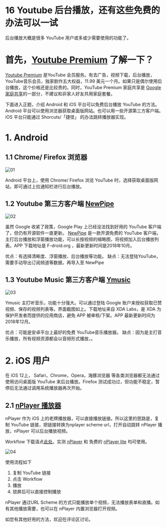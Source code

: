 # 16 Youtube 后台播放，还有这些免费的办法可以一试

后台播放大概是很多 YouTube 用户或多或少需要使用的功能了。

<!-- more -->

# 首先，[Youtube Premium](https://www.youtube.com/premium)  了解一下？

[Youtube Premium](https://www.youtube.com/premium) 是YouTube 会员服务。有去广告，视频下载，后台播放，YouTube音乐会员，独家剧作五大权益，11.99 美元一个月。如果只是偶尔使用后台播放，这个价格还是比较贵的。同时，YouTube Premium 家庭共享是 [Google 家庭共享](https://families.google.com/families)的一部分，不建议和非家人好友共用家庭套餐。

下面进入正题，介绍 Android 和 iOS 平台可以免费后台播放 YouTube 的方法。
Android 平台可以使用浏览器获取桌面版网站。也可以用一些开源第三方客户端。
iOS 平台只能通过 Shorcuts/「捷径」 的办法跳转播放器实现。

# 1.  Android

## 1.1 Chrome/ Firefox 浏览器
![01](https://cdn.shuziyimin.org/blog-16-01-1564982155.png)

Android 平台上，使用 Chrome/ Firefox 浏览 YouTube 时，选择获取桌面版网站，即可通过上拉通知栏进行后台播放。


## 1.2 Youtube 第三方客户端 [NewPipe](https://f-droid.org/en/packages/org.schabi.newpipe/)
 
 ![02](https://cdn.shuziyimin.org/blog-16-02-1564982158.png)
 
 虽然 Google 收紧了政策，Google Play 上已经没法找到好用的 YouTube 客户端了，但仍有开源软件一直更新。 [NewPipe](https://f-droid.org/en/packages/org.schabi.newpipe/) 是一款开源免费的 YouTube 客户端，主打后台播放和浮窗播放功能，可以长按视频的缩略图，将视频加入后台播放列表。APP 下载地址是 F-droid.org ，最新更新时间是2018年10月。
 
优点：有选择清晰度、浮窗播放、后台播放等功能。
缺点：无法登陆YouTube，需要手动导出订阅频道等数据，再导入至 NewPipe

## 1.3 Youtube Music 第三方客户端 [Ymusic](https://labs.xda-developers.com/store/app/com.kapp.youtube.final)

![03](https://cdn.shuziyimin.org/blog-16-03-1564982159.png)


Ymusic 主打听音乐，功能十分强大。可以通过登陆 Google 账户来授权获取已赞视频、保存的视频列表等。界面截图如上。下载地址来自 XDA Labs，是 XDA 为保护开发者而提供的应用商店，避免 APP 被审核/下架。APP 最新更新时间为2018年12月。

优点：可能是安卓平台上最好的免费 YouTube音乐播放器。
缺点：因为是主打音乐播放，所有视频资源都会以音频形式播放，。


# 2. iOS 用户

在 iOS 12上， Safari，Chrome，Opera，海豚浏览器 等各类浏览器都无法通过使用访问桌面版 YouTube 来后台播放。Firefox 测试成功过，但功能不稳定，暂停后无法通过调用系统播放器再次开始。

## 2.1 [nPlayer 播放器](https://itunes.apple.com/us/app/nplayer-lite/id1078835991?mt=8)

nPlayer 作为 iOS 上的老牌播放器，可以直接播放链接。所以这里的思路是，复制 YouTube 链接，把链接转换为nplayer scheme url，打开自动跳转 nPlayer 播放，nPlayer 可以后台播放视频。

Workflow 下载请点[此处](https://workflow.is/workflows/71f824d0e5a64a069bd0abf554a85abb)。实测 [nPlayer](https://itunes.apple.com/us/app/nplayer-plus/id539397400?mt=8) 和 免费的 [nPlayer lite](https://itunes.apple.com/us/app/nplayer-lite/id1078835991?mt=8) 均可使用。

![04](https://cdn.shuziyimin.org/blog-16-04-1564982160.png)

使用流程如下
1. 复制 YouTube 链接
2. 点击 Workflow 
3. 播放
4. 锁屏后可以直接控制播放

nPlayer 通过URL Scheme 的方式只能播放单个视频，无法播放表单和直播。如有其他播放需要，也可以在 nPlayer 内置浏览器打开视频。

如您有其他好用的方法，欢迎在评论区讨论。


